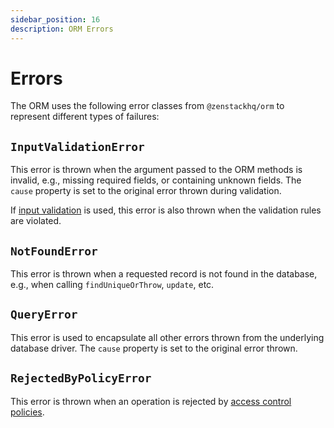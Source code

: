 ```yaml
---
sidebar_position: 16
description: ORM Errors
---
```


# Errors

The ORM uses the following error classes from `@zenstackhq/orm` to represent different types of failures:

## `InputValidationError`

This error is thrown when the argument passed to the ORM methods is invalid, e.g., missing required fields, or containing unknown fields. The `cause` property is set to the original error thrown during validation.

If [input validation](../orm/validation.md) is used, this error is also thrown when the validation rules are violated.

## `NotFoundError`

This error is thrown when a requested record is not found in the database, e.g., when calling `findUniqueOrThrow`, `update`, etc.

## `QueryError`

This error is used to encapsulate all other errors thrown from the underlying database driver. The `cause` property is set to the original error thrown.

## `RejectedByPolicyError`

This error is thrown when an operation is rejected by [access control policies](../orm/access-control/index.md).
